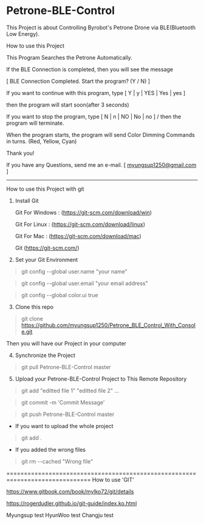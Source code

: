 # Petrone-BLE-Control
This Project is about Controlling Byrobot's Petrone Drone via BLE(Bluetooth Low Energy).


How to use this Project

This Program Searches the Petrone Automatically.

If the BLE Connection is completed, then you will see the message

[ BLE Connection Completed. Start the program? (Y / N) ]

If you want to continue with this program, type [ Y | y | YES | Yes | yes ]

then the program will start soon(after 3 seconds)

If you want to stop the program, type [ N | n | NO | No | no ] / then the program will terminate.

When the program starts, the program will send Color Dimming Commands in turns. (Red, Yellow, Cyan)

Thank you!

If you have any Questions, send me an e-mail.
[ myungsup1250@gmail.com ]

------------------------------------------------------------------------------------------------------------------------

How to use this Project with git

1. Install Git

	Git For Windows : (https://git-scm.com/download/win)

	Git For Linux : (https://git-scm.com/download/linux)

	Git For Mac : (https://git-scm.com/download/mac)

	Git (https://git-scm.com/)


2. Set your Git Environment

> git config --global user.name "your name"	

> git config --global user.email "your email address"

> git config --global color.ui true


3. Clone this repo

> git clone https://github.com/myungsup1250/Petrone_BLE_Control_With_Console.git 

Then you will have our Project in your computer


4. Synchronize the Project

> git pull Petrone-BLE-Control master


5. Upload your Petrone-BLE-Control Project to This Remote Repository

> git add "editted file 1" "editted file 2" ... 

> git commit -m 'Commit Message'

> git push Petrone-BLE-Control master

* If you want to upload the whole project
> git add .

* If you added the wrong files
> git rm --cached "Wrong file"


==============================================================================
How to use 'GIT'

https://www.gitbook.com/book/mylko72/git/details

https://rogerdudler.github.io/git-guide/index.ko.html

Myungsup test
HyunWoo test
Changju test

